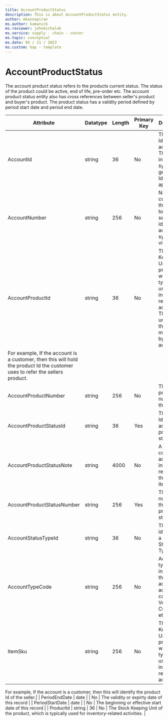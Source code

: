 ```yaml
---
title: AccountProductStatus
description: This is about AccountProductStatus entity.
author: mkannapiran
ms.author: kamanick
ms.reviewer: johnmichalak
ms.service: supply - chain - center
ms.topic: conceptual
ms.date: 04 / 21 / 2023
ms.custom: bap - template
---
```


# **AccountProductStatus**

The account product status refers to the products current status. The status of the product could be active, end of life, pre-order etc. The account product status entity also has cross references between seller's product and buyer's product. The product status has a validity period defined by period start date and period end date.



|	Attribute	|	Datatype	|	Length	|	Primary Key	|	Description	|
|---------------|--------|------|----------|-----------|
|	AccountId	|	string	|	36	|	No	|	The unique Id of the account. This is an internal system generated Id by D365 applications	|
|	AccountNumber	|	string	|	256	|	No	|	Number or code for the account to quickly search and identify the account in system views.	|
|	AccountProductId	|	string	|	36	|	No	|	The Stock Keeping Unit of the product, which is typically used for inventory-related activities. This is the unique Id of the product managed by the account. 
For example, If the account is a customer, then this will hold the product Id the customer uses to refer the sellers product.	|
|	AccountProductNumber	|	string	|	256	|	No	|	The unique product number of the account	|
|	AccountProductStatusId	|	string	|	36	|	Yes	|	The unique Id of the account product status	|
|	AccountProductStatusNote	|	string	|	4000	|	No	|	A note, comment or additional information regarding the vendor item status.	|
|	AccountProductStatusNumber	|	string	|	256	|	Yes	|	The unique number of the account product status	|
|	AccountStatusTypeId	|	string	|	36	|	No	|	The unique identifier of a Account Status Type.	|
|	AccountTypeCode	|	string	|	256	|	No	|	Account type code indicates the type of account. An account could be Vendor, Customer etc.	|
|	ItemSku	|	string	|	256	|	No	|	The Stock Keeping Unit of the product, which is typically used for inventory-related activities. 

For example, If the account is a customer, then this will identify the product Id of the seller.|
|	PeriodEndDate	|	date	|		|	No	|	The validity or expirty date of this record	|
|	PeriodStartDate	|	date	|		|	No	|	The beginning or effective start date of this record	|
|	ProductId	|	string	|	36	|	No	|	The Stock Keeping Unit of the product, which is typically used for inventory-related activities.	|

